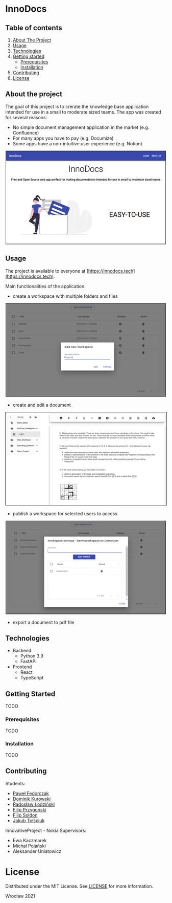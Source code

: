 # InnoDocs

<!-- TABLE OF CONTENTS -->
## Table of contents
  <ol>
    <li><a href="#about-the-project">About The Project</a></li>
    <li><a href="#usage">Usage</a></li>
    <li><a href="#technologies">Technologies</a></li>
    <li>
      <a href="#getting-started">Getting started</a>
      <ul>
        <li><a href="#prerequisites">Prerequisites</a></li>
        <li><a href="#installation">Installation</a></li>
      </ul>
    </li>
    <li><a href="#contributing">Contributing</a></li>
    <li><a href="#license">License</a></li>
  </ol>



<!-- GENERAL INFO -->
## About the project

The goal of this project is to crerate the knowledge base application intended for use in a small to moderate sized teams. The app was created for several reasons:
* No simple document management application in the market (e.g. Confluence)
* For many apps you have to pay (e.g. Documize)
* Some apps have a non-intuitive user experience (e.g. Notion)

<div style="text-align:center">
<img src="images/HomePage.PNG" alt="HomePage" width="500" height="290" style="border: 1px solid black">
</div>



<!-- USAGE EXAMPLES -->
## Usage

The project is available to everyone at [https://innodocs.tech](https://innodocs.tech).


Main functionalities of the application:
* create a workspace with multiple folders and files
<div style="text-align:center">
<img src="images/Create-workspace.PNG" alt="Workspace" width="500" height="290" style="border: 1px solid black">
</div>

* create and edit a document


<div style="text-align:center">
<img src="images/EditorPage.PNG" alt="Docs_and_Catalogs" width="550" height="290" style="border: 1px solid black">
</div>


* publish a workspace for selected users to access

<div style="text-align:center">
<img src="images/Add_new_owner.PNG" alt="Add_new_owner" width="500" height="290" style="border: 1px solid black">
</div>

* export a document to pdf file



<!-- TECHNOLOGIES -->
## Technologies
  <ul>
    <li>
      Backend
      <ul>
        <li>Python 3.9</li>
        <li>FastAPI</li>
 <!--   <li><a href="#">TODO</a></li> -->
      </ul>
    </li>
    <li>
      Frontend
      <ul>
        <li>React</li>
        <li>TypeScript</li>
      </ul>
    </li>
  </ul>



<!-- START -->
## Getting Started

TODO

### Prerequisites

TODO

### Installation

TODO


<!-- AUTHORS -->
## Contributing

Students:

* [Paweł Fedorczak](https://github.com/pfedorczak98)
* [Dominik Kurowski](https://github.com/d-kurowski)
* [Radosław Łodziński](https://github.com/Radekowicz)
* [Filip Przygoński](https://github.com/FilipJQ77)
* [Filip Sołdon](https://github.com/Fohin) 
* [Jakub Tołściuk](https://github.com/Workata)

InnovativeProject - Nokia Supervisors:

* Ewa Kaczmarek
* Michał Polański
* Aleksander Uniatowicz



<!-- LICENSE -->
# License

Distributed under the MIT License. See [LICENSE](LICENSE) for more information.




Wrocław 2021